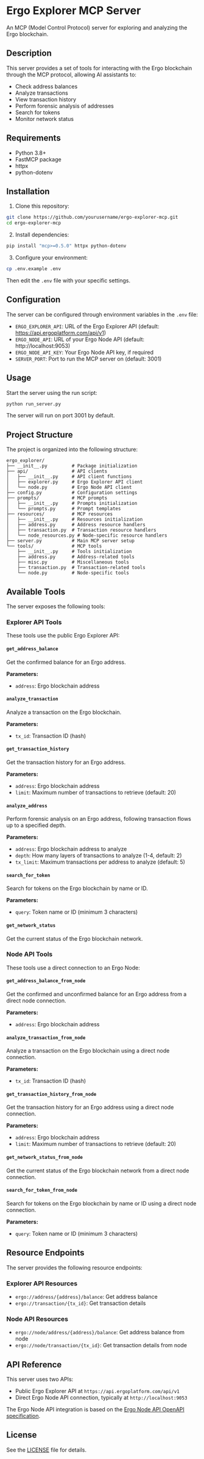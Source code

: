 # Ergo Explorer MCP Server

An MCP (Model Control Protocol) server for exploring and analyzing the Ergo blockchain.

## Description

This server provides a set of tools for interacting with the Ergo blockchain through the MCP protocol, allowing AI assistants to:

- Check address balances
- Analyze transactions
- View transaction history
- Perform forensic analysis of addresses
- Search for tokens
- Monitor network status

## Requirements

- Python 3.8+
- FastMCP package
- httpx
- python-dotenv

## Installation

1. Clone this repository:
```bash
git clone https://github.com/yourusername/ergo-explorer-mcp.git
cd ergo-explorer-mcp
```

2. Install dependencies:
```bash
pip install "mcp>=0.5.0" httpx python-dotenv
```

3. Configure your environment:
```bash
cp .env.example .env
```
Then edit the `.env` file with your specific settings.

## Configuration

The server can be configured through environment variables in the `.env` file:

- `ERGO_EXPLORER_API`: URL of the Ergo Explorer API (default: https://api.ergoplatform.com/api/v1)
- `ERGO_NODE_API`: URL of your Ergo Node API (default: http://localhost:9053)
- `ERGO_NODE_API_KEY`: Your Ergo Node API key, if required
- `SERVER_PORT`: Port to run the MCP server on (default: 3001)

## Usage

Start the server using the run script:

```bash
python run_server.py
```

The server will run on port 3001 by default.

## Project Structure

The project is organized into the following structure:

```
ergo_explorer/
├── __init__.py         # Package initialization
├── api/                # API clients
│   ├── __init__.py     # API client functions
│   ├── explorer.py     # Ergo Explorer API client
│   └── node.py         # Ergo Node API client
├── config.py           # Configuration settings
├── prompts/            # MCP prompts
│   ├── __init__.py     # Prompts initialization
│   └── prompts.py      # Prompt templates
├── resources/          # MCP resources
│   ├── __init__.py     # Resources initialization
│   ├── address.py      # Address resource handlers
│   ├── transaction.py  # Transaction resource handlers
│   └── node_resources.py # Node-specific resource handlers
├── server.py           # Main MCP server setup
└── tools/              # MCP tools
    ├── __init__.py     # Tools initialization
    ├── address.py      # Address-related tools
    ├── misc.py         # Miscellaneous tools
    ├── transaction.py  # Transaction-related tools
    └── node.py         # Node-specific tools
```

## Available Tools

The server exposes the following tools:

### Explorer API Tools

These tools use the public Ergo Explorer API:

#### `get_address_balance`
Get the confirmed balance for an Ergo address.

**Parameters:**
- `address`: Ergo blockchain address

#### `analyze_transaction`
Analyze a transaction on the Ergo blockchain.

**Parameters:**
- `tx_id`: Transaction ID (hash)

#### `get_transaction_history`
Get the transaction history for an Ergo address.

**Parameters:**
- `address`: Ergo blockchain address
- `limit`: Maximum number of transactions to retrieve (default: 20)

#### `analyze_address`
Perform forensic analysis on an Ergo address, following transaction flows up to a specified depth.

**Parameters:**
- `address`: Ergo blockchain address to analyze
- `depth`: How many layers of transactions to analyze (1-4, default: 2)
- `tx_limit`: Maximum transactions per address to analyze (default: 5)

#### `search_for_token`
Search for tokens on the Ergo blockchain by name or ID.

**Parameters:**
- `query`: Token name or ID (minimum 3 characters)

#### `get_network_status`
Get the current status of the Ergo blockchain network.

### Node API Tools

These tools use a direct connection to an Ergo Node:

#### `get_address_balance_from_node`
Get the confirmed and unconfirmed balance for an Ergo address from a direct node connection.

**Parameters:**
- `address`: Ergo blockchain address

#### `analyze_transaction_from_node`
Analyze a transaction on the Ergo blockchain using a direct node connection.

**Parameters:**
- `tx_id`: Transaction ID (hash)

#### `get_transaction_history_from_node`
Get the transaction history for an Ergo address using a direct node connection.

**Parameters:**
- `address`: Ergo blockchain address
- `limit`: Maximum number of transactions to retrieve (default: 20)

#### `get_network_status_from_node`
Get the current status of the Ergo blockchain network from a direct node connection.

#### `search_for_token_from_node`
Search for tokens on the Ergo blockchain by name or ID using a direct node connection.

**Parameters:**
- `query`: Token name or ID (minimum 3 characters)

## Resource Endpoints

The server provides the following resource endpoints:

### Explorer API Resources
- `ergo://address/{address}/balance`: Get address balance
- `ergo://transaction/{tx_id}`: Get transaction details

### Node API Resources
- `ergo://node/address/{address}/balance`: Get address balance from node
- `ergo://node/transaction/{tx_id}`: Get transaction details from node

## API Reference

This server uses two APIs:
- Public Ergo Explorer API at `https://api.ergoplatform.com/api/v1`
- Direct Ergo Node API connection, typically at `http://localhost:9053`

The Ergo Node API integration is based on the [Ergo Node API OpenAPI specification](https://github.com/ergoplatform/ergo/blob/master/src/main/resources/api/openapi.yaml).

## License

See the [LICENSE](LICENSE) file for details.